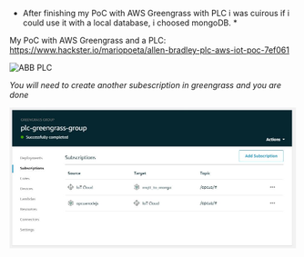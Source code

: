 * After finishing my PoC with AWS Greengrass with PLC i was cuirous if i could use it with a local database, i choosed mongoDB. *

My PoC with AWS Greengrass and a PLC: https://www.hackster.io/mariopoeta/allen-bradley-plc-aws-iot-poc-7ef061

![ABB PLC](PLC.png)

*You will need to create another subescription in greengrass and you are done*

![Greengrass With mongoDB](mqtt_to_mongo.png)